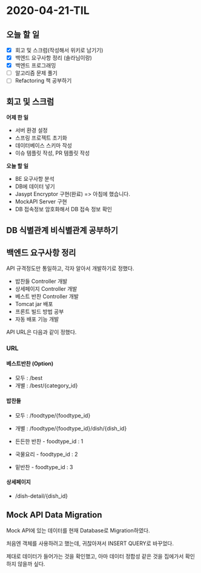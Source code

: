 # 2020-04-21-TIL

## 오늘 할 일

- [x] 회고 및 스크럼(작성해서 위키로 남기기)
- [x] 백엔드 요구사항 정리 (솔라님이랑)
- [x] 백엔드 프로그래밍
- [ ] 알고리즘 문제 풀기
- [ ] Refactoring 책 공부하기

## 회고 및 스크럼

**어제 한 일**

- 서버 환경 설정
- 스프링 프로젝트 초기화
- 데이터베이스 스키마 작성
- 이슈 템플릿 작성, PR 템플릿 작성

**오늘 할 일**

- BE 요구사항 분석
- DB에 데이터 넣기
- Jasypt Encryptor 구현(완료) => 아침에 했습니다.
- MockAPI Server 구현
- DB 접속정보 암호화해서 DB 접속 정보 확인

## DB 식별관계 비식별관계 공부하기



## 백엔드 요구사항 정리

API 규격정도만 통일하고, 각자 알아서 개발하기로 정했다.

- 밥찬들 Controller 개발
- 상세페이지 Controller 개발
- 베스트 반찬 Controller 개발
- Tomcat jar 배포
- 프론트 빌드 방법 공부
- 자동 배포 기능 개발

API URL은 다음과 같이 정했다.

### URL

#### 베스트반찬 (Option)

* 모두 : /best
* 개별 : /best/{category_id}



#### 밥찬들

* 모두 : /foodtype/{foodtype_id}
* 개별 : /foodtype/{foodtype_id}/dish/{dish_id}

* 든든한 반찬 - foodtype_id : 1
* 국물요리 - foodtype_id : 2
* 밑반찬 - foodtype_id : 3



#### 상세페이지

* /dish-detail/{dish_id}

## Mock API Data Migration

Mock API에 있는 데이터를 현재 Database로 Migration하였다.

처음엔 객체를 사용하려고 했는데, 귀찮아져서 INSERT QUERY로 바꾸었다.

제대로 데이터가 들어가는 것을 확인했고, 아마 데이터 정합성 같은 것을 집에가서 확인하지 않을까 싶다.

